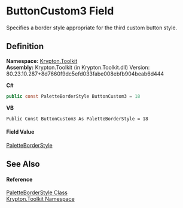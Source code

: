# ButtonCustom3 Field


Specifies a border style appropriate for the third custom button style.



## Definition
**Namespace:** <a href="79d2eac2-21f4-54ff-7552-b20c33c30600.md">Krypton.Toolkit</a>  
**Assembly:** Krypton.Toolkit (in Krypton.Toolkit.dll) Version: 80.23.10.287+8d7660f9dc5efd033fabe008ebfb904beab6d444

**C#**
``` C#
public const PaletteBorderStyle ButtonCustom3 = 18
```
**VB**
``` VB
Public Const ButtonCustom3 As PaletteBorderStyle = 18
```



#### Field Value
<a href="b1fca4a5-050c-8382-9a04-e92bf0a4f34f.md">PaletteBorderStyle</a>

## See Also


#### Reference
<a href="b1fca4a5-050c-8382-9a04-e92bf0a4f34f.md">PaletteBorderStyle Class</a>  
<a href="79d2eac2-21f4-54ff-7552-b20c33c30600.md">Krypton.Toolkit Namespace</a>  
